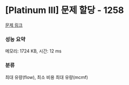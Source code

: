# [Platinum III] 문제 할당 - 1258 

[문제 링크](https://www.acmicpc.net/problem/1258) 

### 성능 요약

메모리: 1724 KB, 시간: 12 ms

### 분류

최대 유량(flow), 최소 비용 최대 유량(mcmf)

